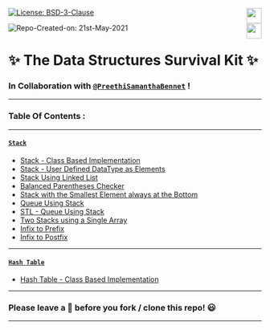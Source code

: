 [![License: BSD-3-Clause](https://img.shields.io/badge/License-BSD_3--Clause-blue.svg?style=for-the-badge)](https://opensource.org/licenses/BSD-3-Clause)     <img src="https://img.shields.io/badge/-C++-blue?style=for-the-badge&logo=c%2B%2B&logoColor=white" height="30" align="right">

![Repo-Created-on: 21st-May-2021](https://img.shields.io/badge/Repo_Created_on-21st_May_2021-blue.svg?style=for-the-badge)     <img src="https://img.shields.io/github/repo-size/DeepthiTabithaBennet/TheDataStructuresSurvivalKit?color=blue&style=for-the-badge" height="30" align="right">

# ✨ The Data Structures Survival Kit ✨

### In Collaboration with [`@PreethiSamanthaBennet`](https://github.com/PreethiSamanthaBennet) !

----

### Table Of Contents :

----

#### [`Stack`](https://github.com/DeepthiTabithaBennet/TheDataStructuresSurvivalKit/tree/main/Stack)
  * [Stack - Class Based Implementation](https://github.com/DeepthiTabithaBennet/TheDataStructuresSurvivalKit/blob/main/Stack/Stack.cpp)
  * [Stack - User Defined DataType as Elements](https://github.com/DeepthiTabithaBennet/TheDataStructuresSurvivalKit/blob/main/Stack/Stack_User_Defined_Datatype_Elements.cpp)
  * [Stack Using Linked List](https://github.com/DeepthiTabithaBennet/TheDataStructuresSurvivalKit/blob/main/Stack/Stack_Using_Linked_List.cpp)
  * [Balanced Parentheses Checker](https://github.com/DeepthiTabithaBennet/TheDataStructuresSurvivalKit/blob/main/Stack/Balanced_Parentheses_Checker.cpp)
  * [Stack with the Smallest Element always at the Bottom](https://github.com/DeepthiTabithaBennet/TheDataStructuresSurvivalKit/blob/main/Stack/Smallest_Element_at_Bottom.cpp)
  * [Queue Using Stack](https://github.com/DeepthiTabithaBennet/TheDataStructuresSurvivalKit/blob/main/Stack/Queue_Using_Stack.cpp)
  * [STL - Queue Using Stack](https://github.com/DeepthiTabithaBennet/TheDataStructuresSurvivalKit/blob/main/Stack/STL_Queue_Using_Stack.cpp)
  * [Two Stacks using a Single Array](https://github.com/DeepthiTabithaBennet/TheDataStructuresSurvivalKit/blob/main/Stack/Two_Stacks_With_Single_Array.cpp)
  * [Infix to Prefix](https://github.com/DeepthiTabithaBennet/TheDataStructuresSurvivalKit/blob/main/Stack/Infix_to_Prefix.cpp)
  * [Infix to Postfix](https://github.com/DeepthiTabithaBennet/TheDataStructuresSurvivalKit/blob/main/Stack/Infix_to_Postfix.cpp)

----

#### [`Hash Table`](https://github.com/DeepthiTabithaBennet/TheDataStructuresSurvivalKit/tree/main/HashTable)
  * [Hash Table - Class Based Implementation](https://github.com/DeepthiTabithaBennet/TheDataStructuresSurvivalKit/blob/main/HashTable/HashTable.cpp)

----

### Please leave a 🌟 before you fork / clone this repo! 😃

----
